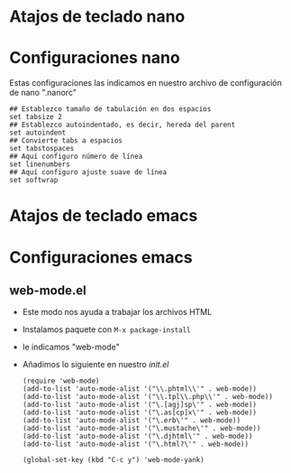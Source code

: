 

# Atajos de teclado nano


# Configuraciones nano

Estas configuraciones las indicamos en nuestro archivo de configuración de nano ".nanorc"

    ## Establezco tamaño de tabulación en dos espacios
    set tabsize 2
    ## Establezco autoindentado, es decir, hereda del parent
    set autoindent
    ## Convierte tabs a espacios
    set tabstospaces
    ## Aquí configuro número de línea
    set linenumbers
    ## Aquí configuro ajuste suave de línea
    set softwrap


# Atajos de teclado emacs


# Configuraciones emacs


## web-mode.el

-   Este modo nos ayuda a trabajar los archivos HTML
-   Instalamos paquete con `M-x package-install`
-   le indicamos "web-mode"
-   Añadimos lo siguiente en nuestro *init.el*
    
        (require 'web-mode)
        (add-to-list 'auto-mode-alist '("\\.phtml\\'" . web-mode))
        (add-to-list 'auto-mode-alist '("\\.tpl\\.php\\'" . web-mode))
        (add-to-list 'auto-mode-alist '("\.[agj]sp\'" . web-mode))
        (add-to-list 'auto-mode-alist '("\.as[cp]x\'" . web-mode))
        (add-to-list 'auto-mode-alist '("\.erb\'" . web-mode))
        (add-to-list 'auto-mode-alist '("\.mustache\'" . web-mode))
        (add-to-list 'auto-mode-alist '("\.djhtml\'" . web-mode))
        (add-to-list 'auto-mode-alist '("\.html?\'" . web-mode))
        
        (global-set-key (kbd "C-c y") 'web-mode-yank)


## 

